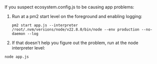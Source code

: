 
If you suspect ecosystem.config.js to be causing app problems:
1. Run at a pm2 start level on the foreground and enabling logging:
   ```
   pm2 start app.js --interpreter /root/.nvm/versions/node/v22.8.0/bin/node --env production --no-daemon --log
	```
2. If that doesn't help you figure out the problem, run at the node interpreter level:
```
node app.js
```